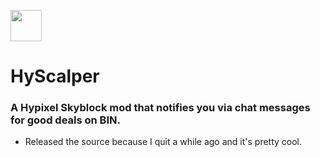 <img width='50' height='50' src='https://cdn.discordapp.com/emojis/965247473708830801.webp?size=512'></img>
# HyScalper
### A Hypixel Skyblock mod that notifies you via chat messages for good deals on BIN.
- Released the source because I quit a while ago and it's pretty cool.
